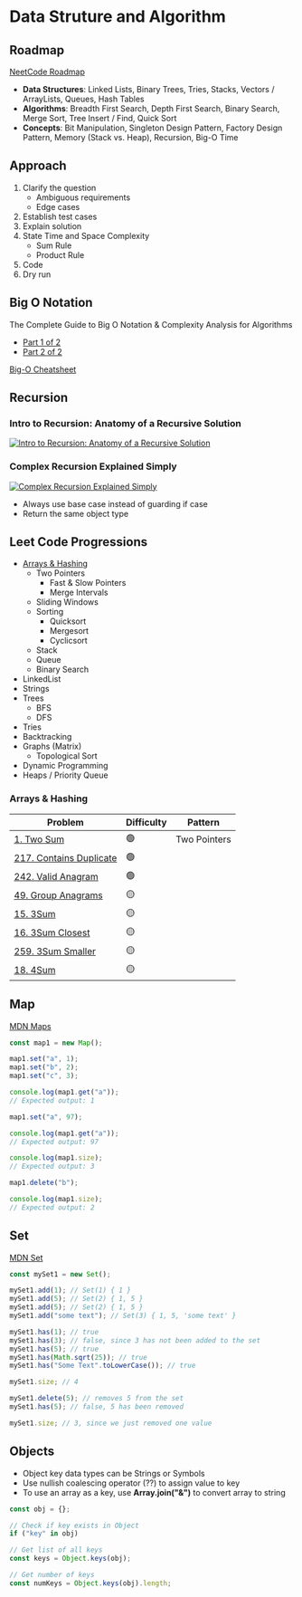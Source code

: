 # Data Struture and Algorithm

## Roadmap

[NeetCode Roadmap](https://neetcode.io/roadmap)

-   **Data Structures**: Linked Lists, Binary Trees, Tries, Stacks, Vectors / ArrayLists, Queues, Hash Tables
-   **Algorithms**: Breadth First Search, Depth First Search, Binary Search, Merge Sort, Tree Insert / Find, Quick Sort
-   **Concepts**: Bit Manipulation, Singleton Design Pattern, Factory Design Pattern, Memory (Stack vs. Heap), Recursion, Big-O Time

## Approach

1. Clarify the question
    - Ambiguous requirements
    - Edge cases
2. Establish test cases
3. Explain solution
4. State Time and Space Complexity
    - Sum Rule
    - Product Rule
5. Code
6. Dry run

## Big O Notation

The Complete Guide to Big O Notation & Complexity Analysis for Algorithms

-   [Part 1 of 2](https://www.youtube.com/watch?v=HfIH3czXc-8)
-   [Part 2 of 2](https://www.youtube.com/watch?v=zo7YFqw5hNw)

[Big-O Cheatsheet](https://www.bigocheatsheet.com/)

## Recursion

### Intro to Recursion: Anatomy of a Recursive Solution

[![Intro to Recursion: Anatomy of a Recursive Solution](https://img.youtube.com/vi/yBWlPte6FhA/0.jpg)](https://www.youtube.com/watch?v=yBWlPte6FhA)

### Complex Recursion Explained Simply

[![Complex Recursion Explained Simply](https://img.youtube.com/vi/wRH2I6IN4BE/0.jpg)](https://www.youtube.com/watch?v=wRH2I6IN4BE)

-   Always use base case instead of guarding if case
-   Return the same object type

## Leet Code Progressions

-   [Arrays & Hashing](#arrays--hashing)
    -   Two Pointers
        -   Fast & Slow Pointers
        -   Merge Intervals
    -   Sliding Windows
    -   Sorting
        -   Quicksort
        -   Mergesort
        -   Cyclicsort
    -   Stack
    -   Queue
    -   Binary Search
-   LinkedList
-   Strings
-   Trees
    -   BFS
    -   DFS
-   Tries
-   Backtracking
-   Graphs (Matrix)
    -   Topological Sort
-   Dynamic Programming
-   Heaps / Priority Queue

### Arrays & Hashing

| Problem                                                                      | Difficulty | Pattern      |
| ---------------------------------------------------------------------------- | ---------- | ------------ |
| [1. Two Sum](https://leetcode.com/problems/two-sum/)                         | 🟢         | Two Pointers |
| [217. Contains Duplicate](https://leetcode.com/problems/contains-duplicate/) | 🟢         |              |
| [242. Valid Anagram](https://leetcode.com/problems/valid-anagram/)           | 🟢         |              |
| [49. Group Anagrams](https://leetcode.com/problems/group-anagrams/)          | 🟡         |              |
| [15. 3Sum](https://leetcode.com/problems/3sum/)                              | 🟡         |              |
| [16. 3Sum Closest](https://leetcode.com/problems/3sum-closest/)              | 🟡         |              |
| [259. 3Sum Smaller](https://leetcode.com/problems/3sum-smaller/)             | 🟡         |              |
| [18. 4Sum](https://leetcode.com/problems/4sum/)                              | 🟡         |              |

## Map

[MDN Maps](https://developer.mozilla.org/en-US/docs/Web/JavaScript/Reference/Global_Objects/Map)

```javascript
const map1 = new Map();

map1.set("a", 1);
map1.set("b", 2);
map1.set("c", 3);

console.log(map1.get("a"));
// Expected output: 1

map1.set("a", 97);

console.log(map1.get("a"));
// Expected output: 97

console.log(map1.size);
// Expected output: 3

map1.delete("b");

console.log(map1.size);
// Expected output: 2
```

## Set

[MDN Set](https://developer.mozilla.org/en-US/docs/Web/JavaScript/Reference/Global_Objects/Set)

```javascript
const mySet1 = new Set();

mySet1.add(1); // Set(1) { 1 }
mySet1.add(5); // Set(2) { 1, 5 }
mySet1.add(5); // Set(2) { 1, 5 }
mySet1.add("some text"); // Set(3) { 1, 5, 'some text' }

mySet1.has(1); // true
mySet1.has(3); // false, since 3 has not been added to the set
mySet1.has(5); // true
mySet1.has(Math.sqrt(25)); // true
mySet1.has("Some Text".toLowerCase()); // true

mySet1.size; // 4

mySet1.delete(5); // removes 5 from the set
mySet1.has(5); // false, 5 has been removed

mySet1.size; // 3, since we just removed one value
```

## Objects

-   Object key data types can be Strings or Symbols
-   Use nullish coalescing operator (??) to assign value to key
-   To use an array as a key, use **Array.join("&")** to convert array to string

```javascript
const obj = {};

// Check if key exists in Object
if ("key" in obj)

// Get list of all keys
const keys = Object.keys(obj);

// Get number of keys
const numKeys = Object.keys(obj).length;
```
